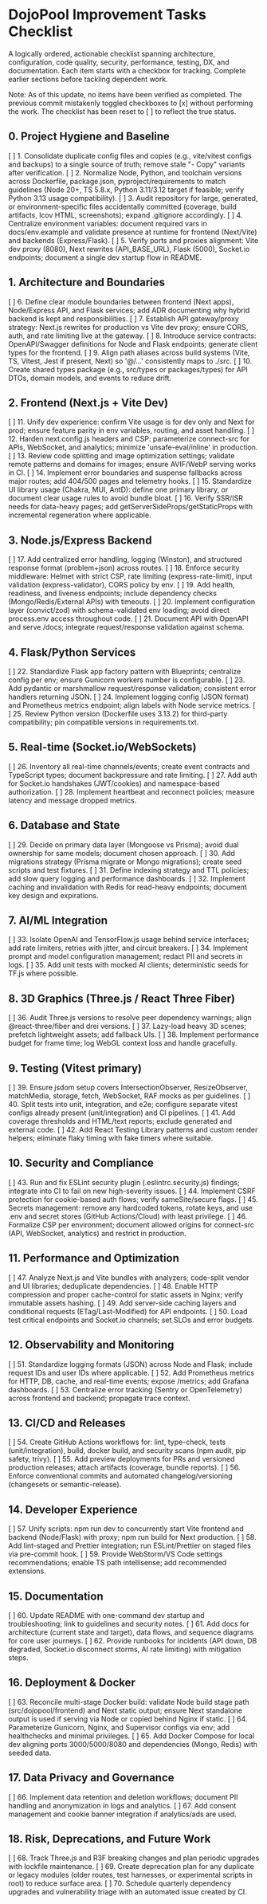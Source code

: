 # DojoPool Improvement Tasks Checklist

A logically ordered, actionable checklist spanning architecture, configuration, code quality, security, performance, testing, DX, and documentation. Each item starts with a checkbox for tracking. Complete earlier sections before tackling dependent work.

Note: As of this update, no items have been verified as completed. The previous commit mistakenly toggled checkboxes to [x] without performing the work. The checklist has been reset to [ ] to reflect the true status.

## 0. Project Hygiene and Baseline
[ ] 1. Consolidate duplicate config files and copies (e.g., vite/vitest configs and backups) to a single source of truth; remove stale "- Copy" variants after verification.
[ ] 2. Normalize Node, Python, and toolchain versions across Dockerfile, package.json, pyproject/requirements to match guidelines (Node 20+, TS 5.8.x, Python 3.11/3.12 target if feasible; verify Python 3.13 usage compatibility).
[ ] 3. Audit repository for large, generated, or environment-specific files accidentally committed (coverage, build artifacts, lcov HTML, screenshots); expand .gitignore accordingly.
[ ] 4. Centralize environment variables: document required vars in docs/env.example and validate presence at runtime for frontend (Next/Vite) and backends (Express/Flask).
[ ] 5. Verify ports and proxies alignment: Vite dev proxy (8080), Next rewrites (API_BASE_URL), Flask (5000), Socket.io endpoints; document a single dev startup flow in README.

## 1. Architecture and Boundaries
[ ] 6. Define clear module boundaries between frontend (Next apps), Node/Express API, and Flask services; add ADR documenting why hybrid backend is kept and responsibilities.
[ ] 7. Establish API gateway/proxy strategy: Next.js rewrites for production vs Vite dev proxy; ensure CORS, auth, and rate limiting live at the gateway.
[ ] 8. Introduce service contracts: OpenAPI/Swagger definitions for Node and Flask endpoints; generate client types for the frontend.
[ ] 9. Align path aliases across build systems (Vite, TS, Vitest, Jest if present, Next) so '@/…' consistently maps to ./src.
[ ] 10. Create shared types package (e.g., src/types or packages/types) for API DTOs, domain models, and events to reduce drift.

## 2. Frontend (Next.js + Vite Dev)
[ ] 11. Unify dev experience: confirm Vite usage is for dev only and Next for prod; ensure feature parity in env variables, routing, and asset handling.
[ ] 12. Harden next.config.js headers and CSP: parameterize connect-src for APIs, WebSocket, and analytics; minimize 'unsafe-eval/inline' in production.
[ ] 13. Review code splitting and image optimization settings; validate remote patterns and domains for images; ensure AVIF/WebP serving works in CI.
[ ] 14. Implement error boundaries and suspense fallbacks across major routes; add 404/500 pages and telemetry hooks.
[ ] 15. Standardize UI library usage (Chakra, MUI, AntD): define one primary library, or document clear usage rules to avoid bundle bloat.
[ ] 16. Verify SSR/ISR needs for data-heavy pages; add getServerSideProps/getStaticProps with incremental regeneration where applicable.

## 3. Node.js/Express Backend
[ ] 17. Add centralized error handling, logging (Winston), and structured response format (problem+json) across routes.
[ ] 18. Enforce security middleware: Helmet with strict CSP, rate limiting (express-rate-limit), input validation (express-validator), CORS policy by env.
[ ] 19. Add health, readiness, and liveness endpoints; include dependency checks (Mongo/Redis/External APIs) with timeouts.
[ ] 20. Implement configuration layer (convict/zod) with schema-validated env loading; avoid direct process.env access throughout code.
[ ] 21. Document API with OpenAPI and serve /docs; integrate request/response validation against schema.

## 4. Flask/Python Services
[ ] 22. Standardize Flask app factory pattern with Blueprints; centralize config per env; ensure Gunicorn workers number is configurable.
[ ] 23. Add pydantic or marshmallow request/response validation; consistent error handlers returning JSON.
[ ] 24. Implement logging config (JSON format) and Prometheus metrics endpoint; align labels with Node service metrics.
[ ] 25. Review Python version (Dockerfile uses 3.13.2) for third-party compatibility; pin compatible versions in requirements.txt.

## 5. Real-time (Socket.io/WebSockets)
[ ] 26. Inventory all real-time channels/events; create event contracts and TypeScript types; document backpressure and rate limiting.
[ ] 27. Add auth for Socket.io handshakes (JWT/cookies) and namespace-based authorization.
[ ] 28. Implement heartbeat and reconnect policies; measure latency and message dropped metrics.

## 6. Database and State
[ ] 29. Decide on primary data layer (Mongoose vs Prisma); avoid dual ownership for same models; document chosen approach.
[ ] 30. Add migrations strategy (Prisma migrate or Mongo migrations); create seed scripts and test fixtures.
[ ] 31. Define indexing strategy and TTL policies; add slow query logging and performance dashboards.
[ ] 32. Implement caching and invalidation with Redis for read-heavy endpoints; document key design and expirations.

## 7. AI/ML Integration
[ ] 33. Isolate OpenAI and TensorFlow.js usage behind service interfaces; add rate limiters, retries with jitter, and circuit breakers.
[ ] 34. Implement prompt and model configuration management; redact PII and secrets in logs.
[ ] 35. Add unit tests with mocked AI clients; deterministic seeds for TF.js where possible.

## 8. 3D Graphics (Three.js / React Three Fiber)
[ ] 36. Audit Three.js versions to resolve peer dependency warnings; align @react-three/fiber and drei versions.
[ ] 37. Lazy-load heavy 3D scenes; prefetch lightweight assets; add fallback UIs.
[ ] 38. Implement performance budget for frame time; log WebGL context loss and handle gracefully.

## 9. Testing (Vitest primary)
[ ] 39. Ensure jsdom setup covers IntersectionObserver, ResizeObserver, matchMedia, storage, fetch, WebSocket, RAF mocks as per guidelines.
[ ] 40. Split tests into unit, integration, and e2e; configure separate vitest configs already present (unit/integration) and CI pipelines.
[ ] 41. Add coverage thresholds and HTML/text reports; exclude generated and external code.
[ ] 42. Add React Testing Library patterns and custom render helpers; eliminate flaky timing with fake timers where suitable.

## 10. Security and Compliance
[ ] 43. Run and fix ESLint security plugin (.eslintrc.security.js) findings; integrate into CI to fail on new high-severity issues.
[ ] 44. Implement CSRF protection for cookie-based auth flows; verify sameSite/secure flags.
[ ] 45. Secrets management: remove any hardcoded tokens, rotate keys, and use .env and secret stores (GitHub Actions/Cloud) with least privilege.
[ ] 46. Formalize CSP per environment; document allowed origins for connect-src (API, WebSocket, analytics) and restrict in production.

## 11. Performance and Optimization
[ ] 47. Analyze Next.js and Vite bundles with analyzers; code-split vendor and UI libraries; deduplicate dependencies.
[ ] 48. Enable HTTP compression and proper cache-control for static assets in Nginx; verify immutable assets hashing.
[ ] 49. Add server-side caching layers and conditional requests (ETag/Last-Modified) for API endpoints.
[ ] 50. Load test critical endpoints and Socket.io channels; set SLOs and error budgets.

## 12. Observability and Monitoring
[ ] 51. Standardize logging formats (JSON) across Node and Flask; include request IDs and user IDs where applicable.
[ ] 52. Add Prometheus metrics for HTTP, DB, cache, and real-time events; expose /metrics; add Grafana dashboards.
[ ] 53. Centralize error tracking (Sentry or OpenTelemetry) across frontend and backend; propagate trace context.

## 13. CI/CD and Releases
[ ] 54. Create GitHub Actions workflows for: lint, type-check, tests (unit/integration), build, docker build, and security scans (npm audit, pip safety, trivy).
[ ] 55. Add preview deployments for PRs and versioned production releases; attach artifacts (coverage, bundle reports).
[ ] 56. Enforce conventional commits and automated changelog/versioning (changesets or semantic-release).

## 14. Developer Experience
[ ] 57. Unify scripts: npm run dev to concurrently start Vite frontend and backend (Node/Flask) with proxy; npm run build for Next production.
[ ] 58. Add lint-staged and Prettier integration; run ESLint/Prettier on staged files via pre-commit hook.
[ ] 59. Provide WebStorm/VS Code settings recommendations; enable TS path intellisense; add recommended extensions.

## 15. Documentation
[ ] 60. Update README with one-command dev startup and troubleshooting; link to guidelines and security notes.
[ ] 61. Add docs for architecture (current state and target), data flows, and sequence diagrams for core user journeys.
[ ] 62. Provide runbooks for incidents (API down, DB degraded, Socket.io disconnect storms, AI rate limiting) with mitigation steps.

## 16. Deployment & Docker
[ ] 63. Reconcile multi-stage Docker build: validate Node build stage path (src/dojopool/frontend) and Next static output; ensure Next standalone output is used if serving via Node or copied behind Nginx if static.
[ ] 64. Parameterize Gunicorn, Nginx, and Supervisor configs via env; add healthchecks and minimal privileges.
[ ] 65. Add Docker Compose for local dev aligning ports 3000/5000/8080 and dependencies (Mongo, Redis) with seeded data.

## 17. Data Privacy and Governance
[ ] 66. Implement data retention and deletion workflows; document PII handling and anonymization in logs and analytics.
[ ] 67. Add consent management and cookie banner integration if analytics/ads are used.

## 18. Risk, Deprecations, and Future Work
[ ] 68. Track Three.js and R3F breaking changes and plan periodic upgrades with lockfile maintenance.
[ ] 69. Create deprecation plan for any duplicate or legacy modules (older routes, test harnesses, or experimental scripts in root) to reduce surface area.
[ ] 70. Schedule quarterly dependency upgrades and vulnerability triage with an automated issue created by CI.
